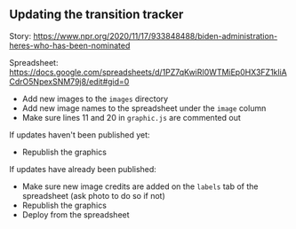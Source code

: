 ## Updating the transition tracker

Story: https://www.npr.org/2020/11/17/933848488/biden-administration-heres-who-has-been-nominated

Spreadsheet: https://docs.google.com/spreadsheets/d/1PZ7qKwiRI0WTMiEp0HX3FZ1kliACdrO5NpexSNM79j8/edit#gid=0

* Add new images to the `images` directory
* Add new image names to the spreadsheet under the `image` column
* Make sure lines 11 and 20 in `graphic.js` are commented out

If updates haven't been published yet:
* Republish the graphics

If updates have already been published:
* Make sure new image credits are added on the `labels` tab of the spreadsheet (ask photo to do so if not)
* Republish the graphics
* Deploy from the spreadsheet